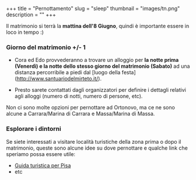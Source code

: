 +++
title = "Pernottamento"
slug = "sleep"
thumbnail = "images/tn.png"
description = ""
+++

Il matrimonio si terrà la **mattina dell'8 Giugno**, quindi è importante essere in loco in tempo :)

### Giorno del matrimonio +/- 1

* Cora ed Edo provvederanno a trovare un alloggio per **la notte prima (Venerdì) e la notte dello stesso giorno del matrimonio (Sabato)** ad una distanza percorribile a piedi dal [luogo della festa] (http://www.santuariodelmirteto.it/).

* Presto sarete contattati dagli organizzatori per definire i dettagli relativi agli alloggi (numero di notti, numero di persone, etc).

Non ci sono molte opzioni per pernottare ad Ortonovo, ma ce ne sono alcune a Carrara/Marina di Carrara e Massa/Marina di Massa.

### Esplorare i dintorni

Se siete interessati a visitare località turistiche della zona prima o dopo il matrimonio, queste sono alcune idee su dove pernottare e qualche link che speriamo possa essere utile:

* [Guida turistica per Pisa](https://pisaitaly.ca/)
* etc
